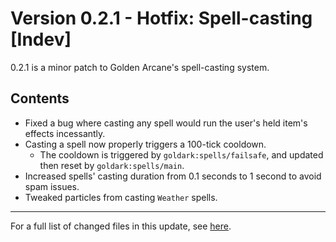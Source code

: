 # Version 0.2.1 - Hotfix: Spell-casting [Indev]

0.2.1 is a minor patch to Golden Arcane's spell-casting system.

## Contents

* Fixed a bug where casting any spell would run the user's held item's effects incessantly.
* Casting a spell now properly triggers a 100-tick cooldown.
    * The cooldown is triggered by `goldark:spells/failsafe`, and updated then reset by `goldark:spells/main`.
* Increased spells' casting duration from 0.1 seconds to 1 second to avoid spam issues.
* Tweaked particles from casting `Weather` spells.

---

For a full list of changed files in this update, see [here]().
